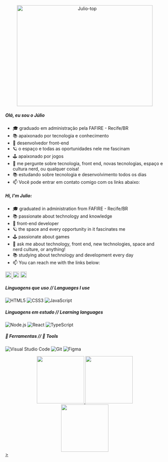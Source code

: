 
<div align="center">
    <img align="center" alt="Julio-top" height="320" width="430" src="https://user-images.githubusercontent.com/70382532/138322189-2db8df52-9dcb-40a0-88a8-c365466bd33d.gif">
</div>

##### Olá, eu sou o Júlio

- 🎓 graduado em administração pela FAFIRE - Recife/BR
- 📚 apaixonado por tecnologia e conhecimento
- 🎨 desenvolvedor front-end
- 🪐 o espaço e todas as oportunidades nele me fascinam
- 🕹️ apaixonado por jogos
- :speech_balloon: me pergunte sobre tecnologia, front end, novas tecnologias, espaço e cultura nerd, ou qualquer coisa!
- 📚 estudando sobre tecnologia e desenvolvimento todos os dias
- :mailbox: Você pode entrar em contato comigo com os links abaixo:


##### Hi, I'm Julio:

- 🎓 graduated in administration from FAFIRE - Recife/BR
- 📚 passionate about technology and knowledge
- 🎨 front-end developer
- 🪐 the space and every opportunity in it fascinates me
- 🕹️ passionate about games
- :speech_balloon: ask me about technology, front end, new technologies, space and nerd culture, or anything!
- 📚 studying about technology and development every day
- :mailbox: You can reach me with the links below:


<div> 
    
<a href="https://www.linkedin.com/in/julio-silvestre-a13ba5158/" target="_blank"><img height="20em" src="https://img.shields.io/badge/LinkedIn-0077B5?style=for-the-badge&logo=linkedin&logoColor=white" target="_blank"> </a> <a href = "mailto:jcss.silvestre@gmail.com"><img height="20em" src="https://img.shields.io/badge/-Gmail-%23333?style=for-the-badge&logo=gmail&logoColor=white" target="_blank"></a> <a href="https://instagram.com/_juliojcss" target="_blank"><img height="20em" src="https://img.shields.io/badge/-Instagram-%23E4405F?style=for-the-badge&logo=instagram&logoColor=white" target="_blank"></a>
 
</div>

##### Linguagens que uso // Languages I use

![HTML5](https://img.shields.io/badge/-HTML5-000000?style=flat&logo=html5)
![CSS3](https://img.shields.io/badge/-CSS3-1572B6?style=flat-square&logo=css3&link=https://github.com/LuizCarlosAbbott/)
![JavaScript](https://img.shields.io/badge/-JavaScript-000000?style=flat&logo=javascript)

##### Linguagens em estudo // Learning languages

![Node.js](https://img.shields.io/badge/-Node.js-222222?style=flat&logo=node.js&logoColor=339933)
![React](https://img.shields.io/badge/-React-222222?style=flat&logo=React&logoColor=61DAFB)
![TypeScript](https://img.shields.io/badge/-TypeScript-000000?style=flat&logo=typescript)

##### 🔨 Ferramentas // 🔨 Tools

![Visual Studio Code](https://img.shields.io/badge/Visual%20Studio%20Code-0078d7.svg?style=for-the-badge&logo=visual-studio-code&logoColor=white)
![Git](https://img.shields.io/badge/git-%23F05033.svg?style=for-the-badge&logo=git&logoColor=white)
![Figma](https://img.shields.io/badge/figma-%23F24E1E.svg?style=for-the-badge&logo=figma&logoColor=white)


<div align="center">
  <a href="https://github.com/juliocsilvestre">
    <img height="150em" src="https://github-readme-stats.vercel.app/api?username=juliocsilvestre&show_icons=true&theme=tokyonight&include_all_commits=true&count_private=true"/>

  <img height="150em" src="https://github-readme-stats.vercel.app/api/top-langs/?username=juliocsilvestre&layout=compact&langs_count=7&theme=tokyonight"/>
</div>
    <div align="center"><img height="150em" src="https://github-readme-streak-stats.herokuapp.com?user=juliocsilvestre&theme=tokyonight&border_radius=5"/></div>>

